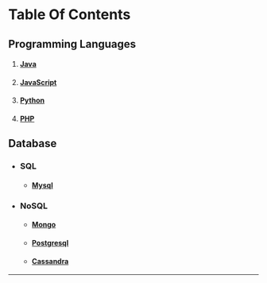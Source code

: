 # Table Of Contents  

## Programming Languages
   1. #### [Java](https://srimuthurajesh.github.io/Tech-Notes/Java)  
   2. #### [JavaScript](https://srimuthurajesh.github.io/Tech-Notes/Java%20script)  
   3. #### [Python](https://srimuthurajesh.github.io/Tech-Notes/Python)  
   4. #### [PHP](https://srimuthurajesh.github.io/Tech-Notes/PHP)  

## Database
   - ### SQL  
      - #### [Mysql](https://srimuthurajesh.github.io/Tech-Notes/SQL/mysql.html)  
   - ### NoSQL  
      - #### [Mongo](https://srimuthurajesh.github.io/Tech-Notes/NoSql/Mongo.html)  
      - #### [Postgresql](https://srimuthurajesh.github.io/Tech-Notes/NoSql/Mongo.html)  
      - #### [Cassandra](https://srimuthurajesh.github.io/Tech-Notes/NoSql/Cassandra.html)  


----
